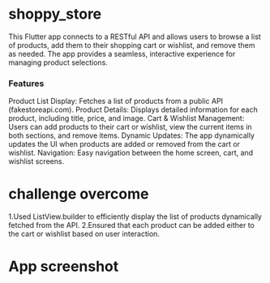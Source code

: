 # shoppy_store
This Flutter app connects to a RESTful API and allows users to browse a list of products, add them to their shopping cart or wishlist, and remove them as needed. The app provides a seamless, interactive experience for managing product selections.

### Features
Product List Display: Fetches a list of products from a public API (fakestoreapi.com).
Product Details: Displays detailed information for each product, including title, price, and image.
Cart & Wishlist Management: Users can add products to their cart or wishlist, view the current items in both sections, and remove items.
Dynamic Updates: The app dynamically updates the UI when products are added or removed from the cart or wishlist.
Navigation: Easy navigation between the home screen, cart, and wishlist screens.
# challenge overcome
1.Used ListView.builder to efficiently display the list of products dynamically fetched from the API.
2.Ensured that each product can be added either to the cart or wishlist based on user interaction.
# App screenshot



